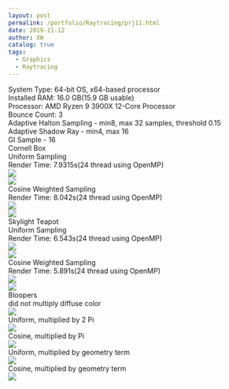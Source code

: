 ```yaml
---
layout: post
permalink: /portfolio/Raytracing/prj11.html
date: 2019-11-12
author: XW
catalog: true
tags:
  - Graphics
  - Raytracing
---
```


<div>System Type: 64-bit OS, x64-based processor</div>
<div>Installed RAM: 16.0 GB(15.9 GB usable)</div>
<div>Processor: AMD Ryzen 9 3900X 12-Core Processor</div>
<div>Bounce Count: 3</div>
<div>Adaptive Halton Sampling - min8, max 32 samples, threshold 0.15</div>
<div>Adaptive Shadow Ray - min4, max 16</div>
<div>GI Sample - 16</div>
<div>Cornell Box</div>
<div>Uniform Sampling</div>
<div>Render Time: 7.9315s(24 thread using OpenMP)</div>
<div>
    <img src="{{site.url}}/portfolio/Raytracing/prj11_uniform.png" class="post-image" />
<div>
<div>
    <img src="{{site.url}}/portfolio/Raytracing/prj11C_uniform.png" class="post-image" />
<div>
<div>Cosine Weighted Sampling</div>
<div>Render Time: 8.042s(24 thread using OpenMP)</div>
<div>
    <img src="{{site.url}}/portfolio/Raytracing/prj11_cosine.png" class="post-image" />
<div>
<div>
    <img src="{{site.url}}/portfolio/Raytracing/prj11C_cosine.png" class="post-image" />
<div>
<div>Skylight Teapot</div>
<div>Uniform Sampling</div>
<div>Render Time: 6.543s(24 thread using OpenMP)</div>
<div>
    <img src="{{site.url}}/portfolio/Raytracing/test11_uniform.png" class="post-image" />
<div>
<div>
    <img src="{{site.url}}/portfolio/Raytracing/test11C_uniform.png" class="post-image" />
<div>
<div>Cosine Weighted Sampling</div>
<div>Render Time: 5.891s(24 thread using OpenMP)</div>
<div>
    <img src="{{site.url}}/portfolio/Raytracing/test11_cosine.png" class="post-image" />
<div>
<div>
    <img src="{{site.url}}/portfolio/Raytracing/test11C_cosine.png" class="post-image" />
<div>
<div>Bloopers</div>
<div>
    <div>did not multiply diffuse color</div>
    <img src="{{site.url}}/portfolio/Raytracing/prj11_bug1.png" class="post-image" />
<div>
<div>
    <div>Uniform, multiplied by 2 Pi</div>
    <img src="{{site.url}}/portfolio/Raytracing/prj11_uniform_by2Pi.png" class="post-image" />
<div>
<div>
    <div>Cosine, multiplied by Pi</div>
    <img src="{{site.url}}/portfolio/Raytracing/prj11_cosine_byPi.png" class="post-image" />
<div>
<div>
    <div>Uniform, multiplied by geometry term</div>
    <img src="{{site.url}}/portfolio/Raytracing/prj11_uniform_geo.png" class="post-image" />
<div>
<div>
    <div>Cosine, multiplied by geometry term</div>
    <img src="{{site.url}}/portfolio/Raytracing/prj11_cosine_geo.png" class="post-image" />
<div>